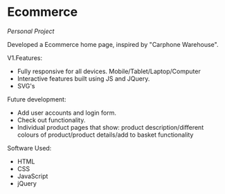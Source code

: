 # Ecommerce

*Personal Project*

Developed a Ecommerce home page, inspired by "Carphone Warehouse". 

V1.Features:
- Fully responsive for all devices. Mobile/Tablet/Laptop/Computer
- Interactive features built using JS and JQuery. 
- SVG's

Future development:
- Add user accounts and login form.
- Check out functionality.
- Individual product pages that show: product description/different colours of product/product details/add to basket functionality

Software Used:
- HTML
- CSS
- JavaScript
- jQuery


